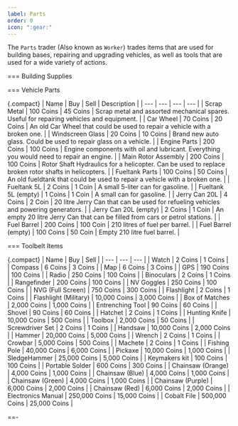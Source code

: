 ```yaml
---
label: Parts
order: 0
icon: ":gear:"
---
```


The `Parts` trader (Also known as `Worker`) trades items that are used for building bases, repairing and upgrading vehicles, as well as tools that are used for a wide variety of actions.

=== Building Supplies

=== Vehicle Parts

{.compact}
| Name | Buy | Sell | Description |
| --- | --- | --- | --- |
| Scrap Metal | 100 Coins | 45 Coins | Scrap metal and assorted mechanical spares. Useful for repairing vehicles and equipment. |
| Car Wheel | 70 Coins | 20 Coins | An old Car Wheel that could be used to repair a vehicle with a broken one. |
| Windscreen Glass | 20 Coins | 10 Coins | Brand new auto glass. Could be used to repair glass on a vehicle. |
| Engine Parts | 200 Coins | 100 Coins | Engine components with oil and lubricant. Everything you would need to repair an engine. |
| Main Rotor Assembly | 200 Coins | 100 Coins | Rotor Shaft Hydraulics for a helicopter. Can be used to replace broken rotor shafts in helicopters. |
| Fueltank Parts | 100 Coins | 50 Coins | An old fueldtank that could be used to repair a vehicle with a broken one. |
| Fueltank 5L | 2 Coins | 1 Coin | A small 5-liter can for gasoline. |
| Fueltank 5L (empty) | 1 Coins | 1 Coin | A small can for gasoline. |
| Jerry Can 20L | 4 Coins | 2 Coin | 20 litre Jerry Can that can be used for refueling vehicles and powering generators. |
| Jerry Can 20L (empty) | 2 Coins | 1 Coin | An empty 20 litre Jerry Can that can be filled from cars or petrol stations. |
| Fuel Barrel | 200 Coins | 100 Coin | 210 litres of fuel per barrel. |
| Fuel Barrel (empty) | 100 Coins | 50 Coin | Empty 210 litre fuel barrel. |

=== Toolbelt Items

{.compact}
| Name | Buy | Sell |
| --- | --- | --- |
| Watch | 2 Coins | 1 Coins |
| Compass | 6 Coins | 3 Coins |
| Map | 6 Coins | 3 Coins |
| GPS | 190 Coins | 100 Coins |
| Radio | 250 Coins | 100 Coins |
| Binoculars | 2 Coins | 1 Coins |
| Rangefinder | 200 Coins | 100 Coins |
| NV Goggles | 250 Coins | 100 Coins |
| NVG (Full Screen) | 750 Coins | 300 Coins |
| Flashlight | 2 Coins | 1 Coins |
| Flashlight (Military) | 10,000 Coins | 3,000 Coins |
| Box of Matches | 2,000 Coins | 1,000 Coins |
| Entrenching Tool | 90 Coins | 60 Coins |
| Shovel | 90 Coins | 60 Coins |
| Hatchet | 2 Coins | 1 Coins |
| Hunting Knife | 10,000 Coins | 500 Coins |
| Toolbox | 2,000 Coins | 50 Coins |
| Screwdriver Set | 2 Coins | 1 Coins |
| Handsaw | 10,000 Coins | 2,000 Coins |
| Hammer | 20,000 Coins | 5,000 Coins |
| Wrench | 2 Coins | 1 Coins |
| Crowbar | 5,000 Coins | 500 Coins |
| Machete | 2 Coins | 1 Coins |
| Fishing Pole | 40,000 Coins | 6,000 Coins |
| Pickaxe | 10,000 Coins | 1,000 Coins |
| SledgeHammer | 25,000 Coins | 5,000 Coins |
| Keymakers kit | 100 Coins | 100 Coins |
| Portable Solder | 600 Coins | 300 Coins |
| Chainsaw (Orange) | 4,000 Coins | 1,000 Coins |
| Chainsaw (Blue) | 4,000 Coins | 1,000 Coins |
| Chainsaw (Green) | 4,000 Coins | 1,000 Coins |
| Chainsaw (Purple) | 6,000 Coins | 2,000 Coins |
| Chainsaw (Red) | 6,000 Coins | 2,000 Coins |
| Electronics Manual | 250,000 Coins | 15,000 Coins |
| Cobalt File | 500,000 Coins | 25,000 Coins |

==-